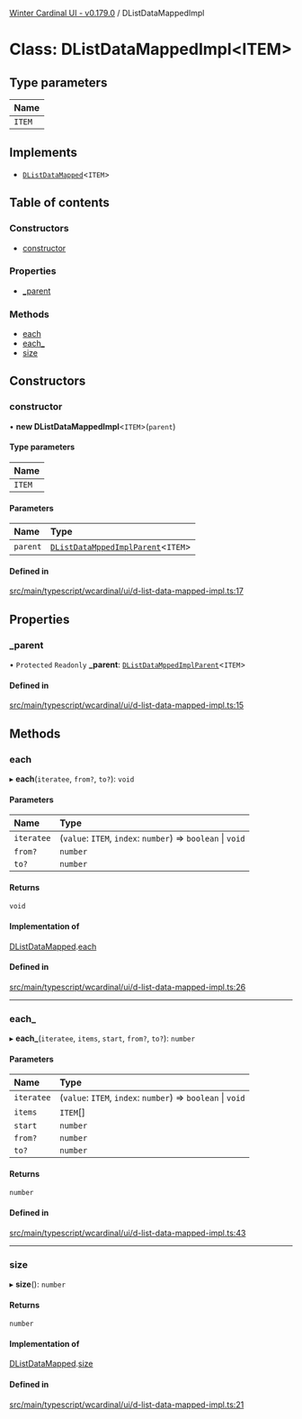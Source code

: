 [Winter Cardinal UI - v0.179.0](../index.md) / DListDataMappedImpl

# Class: DListDataMappedImpl<ITEM\>

## Type parameters

| Name |
| :------ |
| `ITEM` |

## Implements

- [`DListDataMapped`](../interfaces/DListDataMapped.md)<`ITEM`\>

## Table of contents

### Constructors

- [constructor](DListDataMappedImpl.md#constructor)

### Properties

- [\_parent](DListDataMappedImpl.md#_parent)

### Methods

- [each](DListDataMappedImpl.md#each)
- [each\_](DListDataMappedImpl.md#each_)
- [size](DListDataMappedImpl.md#size)

## Constructors

### constructor

• **new DListDataMappedImpl**<`ITEM`\>(`parent`)

#### Type parameters

| Name |
| :------ |
| `ITEM` |

#### Parameters

| Name | Type |
| :------ | :------ |
| `parent` | [`DListDataMppedImplParent`](../interfaces/DListDataMppedImplParent.md)<`ITEM`\> |

#### Defined in

[src/main/typescript/wcardinal/ui/d-list-data-mapped-impl.ts:17](https://github.com/winter-cardinal/winter-cardinal-ui/blob/v0.179.0/src/main/typescript/wcardinal/ui/d-list-data-mapped-impl.ts#L17)

## Properties

### \_parent

• `Protected` `Readonly` **\_parent**: [`DListDataMppedImplParent`](../interfaces/DListDataMppedImplParent.md)<`ITEM`\>

#### Defined in

[src/main/typescript/wcardinal/ui/d-list-data-mapped-impl.ts:15](https://github.com/winter-cardinal/winter-cardinal-ui/blob/v0.179.0/src/main/typescript/wcardinal/ui/d-list-data-mapped-impl.ts#L15)

## Methods

### each

▸ **each**(`iteratee`, `from?`, `to?`): `void`

#### Parameters

| Name | Type |
| :------ | :------ |
| `iteratee` | (`value`: `ITEM`, `index`: `number`) => `boolean` \| `void` |
| `from?` | `number` |
| `to?` | `number` |

#### Returns

`void`

#### Implementation of

[DListDataMapped](../interfaces/DListDataMapped.md).[each](../interfaces/DListDataMapped.md#each)

#### Defined in

[src/main/typescript/wcardinal/ui/d-list-data-mapped-impl.ts:26](https://github.com/winter-cardinal/winter-cardinal-ui/blob/v0.179.0/src/main/typescript/wcardinal/ui/d-list-data-mapped-impl.ts#L26)

___

### each\_

▸ **each_**(`iteratee`, `items`, `start`, `from?`, `to?`): `number`

#### Parameters

| Name | Type |
| :------ | :------ |
| `iteratee` | (`value`: `ITEM`, `index`: `number`) => `boolean` \| `void` |
| `items` | `ITEM`[] |
| `start` | `number` |
| `from?` | `number` |
| `to?` | `number` |

#### Returns

`number`

#### Defined in

[src/main/typescript/wcardinal/ui/d-list-data-mapped-impl.ts:43](https://github.com/winter-cardinal/winter-cardinal-ui/blob/v0.179.0/src/main/typescript/wcardinal/ui/d-list-data-mapped-impl.ts#L43)

___

### size

▸ **size**(): `number`

#### Returns

`number`

#### Implementation of

[DListDataMapped](../interfaces/DListDataMapped.md).[size](../interfaces/DListDataMapped.md#size)

#### Defined in

[src/main/typescript/wcardinal/ui/d-list-data-mapped-impl.ts:21](https://github.com/winter-cardinal/winter-cardinal-ui/blob/v0.179.0/src/main/typescript/wcardinal/ui/d-list-data-mapped-impl.ts#L21)
